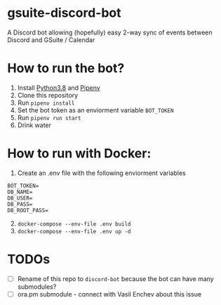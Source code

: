 # gsuite-discord-bot
A Discord bot allowing (hopefully) easy 2-way sync of events between Discord and GSuite / Calendar
# How to run the bot?
1. Install [Python3.8](https://www.python.org/downloads/release/python-380/) and [Pipenv](https://pypi.org/project/pipenv/)
2. Clone this repository
3. Run `pipenv install`
4. Set the bot token as an enviorment variable `BOT_TOKEN`
5. Run `pipenv run start`
6. Drink water

# How to run with Docker:

1. Create an .env file with the following enviorment variables
```
BOT_TOKEN=
DB_NAME=
DB_USER=
DB_PASS=
DB_ROOT_PASS=
```
2. `docker-compose --env-file .env build`
3. `docker-compose --env-file .env up -d`
    
# TODOs
- [ ] Rename of this repo to `discord-bot` because the bot can have many submodules?
- [ ] ora.pm submodule - connect with Vasil Enchev about this issue
